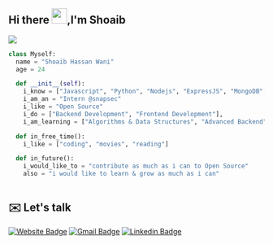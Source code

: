 ## Hi there <img src="https://media.giphy.com/media/w1OBpBd7kJqHrJnJ13/giphy.gif" width="30">,I'm Shoaib

![](https://komarev.com/ghpvc/?username=Pyloris)

```python
class Myself:
  name = "Shoaib Hassan Wani"
  age = 24

  def __init__(self):
    i_know = ["Javascript", "Python", "Nodejs", "ExpressJS", "MongoDB", "PostgreSQL", "Docker", "PrismaORM", "Bash"]
    i_am_an = "Intern @snapsec"
    i_like = "Open Source"
    i_do = ["Backend Development", "Frontend Development"],
    i_am_learning = ["Algorithms & Data Structures", "Advanced Backend", "NextJS + React"]

  def in_free_time():
    i_like = ["coding", "movies", "reading"]

  def in_future():
    i_would_like_to = "contribute as much as i can to Open Source"
    also = "i would like to learn & grow as much as i can"
    
```

## :envelope: Let's talk
[![Website Badge](https://img.shields.io/badge/Website-0A79DF?style=flat-square&logo=google-chrome&logoColor=white)](https://pyloris.github.io/)
[![Gmail Badge](https://img.shields.io/badge/-shoaibwani010@gmail.com-c14438?style=flat-square&logo=Gmail&logoColor=white&link=mailto:shoaibwani010@gmail.com)](mailto:shoaibwani010@gmail.com)
[![Linkedin Badge](https://img.shields.io/badge/-LinkedIn-0e76a8?style=flat-square&logo=Linkedin&logoColor=white)](https://www.linkedin.com/in/shoaibhassanwani/)

